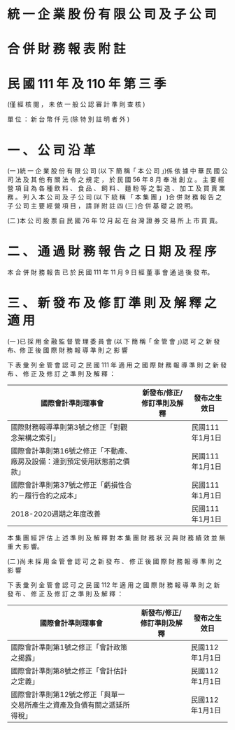 # 統 一 企 業 股 份 有 限 公 司 及 子 公 司

# 合 併 財 務 報 表 附 註

# 民 國 111 年 及 110 年 第 三 季

(僅 經 核 閱 ， 未 依 一 般 公 認 審 計 準 則 查 核 )

單 位 ： 新 台 幣 仟 元 (除 特 別 註 明 者 外 )

# 一 、 公 司 沿 革

(一 )統 一 企 業 股 份 有 限 公 司 (以 下 簡 稱「 本 公 司 」)係 依 據 中 華 民 國 公 司 法 及 其 他 有 關 法 令 之 規 定 ， 於 民 國 56 年 8 月 奉 准 創 立 。 主 要 經 營 項 目 為 各 種 飲 料 、 食 品 、 飼 料 、 麵 粉 等 之 製 造 、 加 工 及 買 賣 業 務 。 列 入 本 公 司 及 子 公 司 (以 下 統 稱 「 本 集 團 」 )合 併 財 務 報 告 之 子 公 司 主 要 經 營 項 目 ， 請 詳 附 註 四 (三 )合 併 基 礎 之 說 明。

(二 )本 公 司 股 票 自 民 國 76 年 12 月 起 在 台 灣 證 券 交 易 所 上 市 買 賣。

# 二 、 通 過 財 務 報 告 之 日 期 及 程 序

本 合 併 財 務 報 告 已 於 民 國 111 年 11 月 9 日 經 董 事 會 通 過 後 發 布。

# 三 、 新 發 布 及 修 訂 準 則 及 解 釋 之 適 用

(一 )已 採 用 金 融 監 督 管 理 委 員 會 (以 下 簡 稱「 金 管 會 」)認 可 之 新 發 布、修 正 後 國 際 財 務 報 導 準 則 之 影 響

下 表 彙 列 金 管 會 認 可 之 民 國 111 年 適 用 之 國 際 財 務 報 導 準 則 之 新 發 布 、 修 正 及 修 訂 之 準 則 及 解 釋 ：

|國際會計準則理事會|新發布/修正/修訂準則及解釋|發布之生效日|
|---|---|---|
|國際財務報導準則第3號之修正「對觀念架構之索引」| |民國111年1月1日|
|國際會計準則第16號之修正「不動產、廠房及設備：達到預定使用狀態前之價款」| |民國111年1月1日|
|國際會計準則第37號之修正「虧損性合約－履行合約之成本」| |民國111年1月1日|
|2018-2020週期之年度改善| |民國111年1月1日|

本 集 團 經 評 估 上 述 準 則 及 解 釋 對 本 集 團 財 務 狀 況 與 財 務 績 效 並 無 重 大 影 響。

(二 )尚 未 採 用 金 管 會 認 可 之 新 發 布 、 修 正 後 國 際 財 務 報 導 準 則 之 影 響

下 表 彙 列 金 管 會 認 可 之 民 國 112 年 適 用 之 國 際 財 務 報 導 準 則 之 新 發 布 、 修 正 及 修 訂 之 準 則 及 解 釋 ：

|國際會計準則理事會|新發布/修正/修訂準則及解釋|發布之生效日|
|---|---|---|
|國際會計準則第1號之修正「會計政策之揭露」| |民國112年1月1日|
|國際會計準則第8號之修正「會計估計之定義」| |民國112年1月1日|
|國際會計準則第12號之修正「與單一交易所產生之資產及負債有關之遞延所得稅」| |民國112年1月1日|